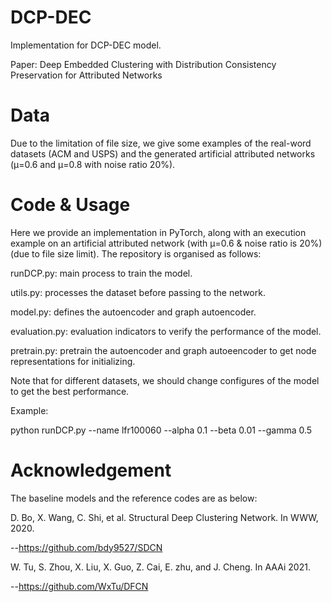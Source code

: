 # DCP-DEC
Implementation for DCP-DEC model.

Paper: Deep Embedded Clustering with Distribution Consistency Preservation for Attributed Networks

# Data
Due to the limitation of file size, we give some examples of the real-word datasets (ACM and USPS) and the generated artificial attributed networks (μ=0.6 and μ=0.8 with noise ratio 20%).

# Code & Usage
Here we provide an implementation in PyTorch, along with an execution example on an artificial attributed network (with μ=0.6 & noise ratio is 20%)(due to file size limit). The repository is organised as follows:

runDCP.py: main process to train the model.

utils.py: processes the dataset before passing to the network.

model.py: defines the autoencoder and graph autoencoder.

evaluation.py: evaluation indicators to verify the performance of the model.

pretrain.py: pretrain the autoencoder and graph autoeencoder to get node representations for initializing.

Note that for different datasets, we should change configures of the model to get the best performance.

Example:

python runDCP.py --name lfr100060 --alpha 0.1 --beta 0.01 --gamma 0.5

# Acknowledgement
The baseline models and the reference codes are as below:

D. Bo, X. Wang, C. Shi, et al. Structural Deep Clustering Network. In WWW, 2020.

--https://github.com/bdy9527/SDCN

W. Tu, S. Zhou, X. Liu, X. Guo, Z. Cai, E. zhu, and J. Cheng. In AAAi 2021.

--https://github.com/WxTu/DFCN
